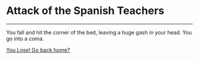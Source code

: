# Attack of the Spanish Teachers

---------------------------------

You fall and hit the corner of the bed, leaving a huge gash in your head. You go into a coma.

[You Lose! Go back home?](../../regress.md)